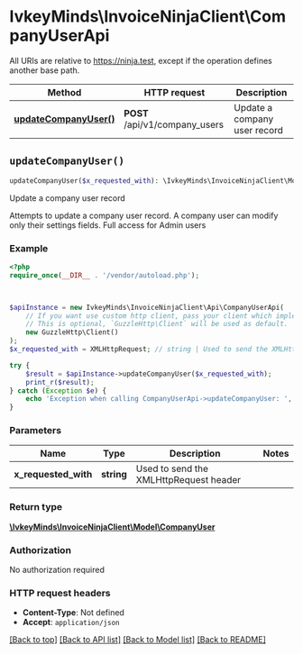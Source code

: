 # IvkeyMinds\InvoiceNinjaClient\CompanyUserApi

All URIs are relative to https://ninja.test, except if the operation defines another base path.

| Method | HTTP request | Description |
| ------------- | ------------- | ------------- |
| [**updateCompanyUser()**](CompanyUserApi.md#updateCompanyUser) | **POST** /api/v1/company_users | Update a company user record |


## `updateCompanyUser()`

```php
updateCompanyUser($x_requested_with): \IvkeyMinds\InvoiceNinjaClient\Model\CompanyUser
```

Update a company user record

Attempts to update a company user record. A company user can modify only their settings fields. Full access for Admin users

### Example

```php
<?php
require_once(__DIR__ . '/vendor/autoload.php');



$apiInstance = new IvkeyMinds\InvoiceNinjaClient\Api\CompanyUserApi(
    // If you want use custom http client, pass your client which implements `GuzzleHttp\ClientInterface`.
    // This is optional, `GuzzleHttp\Client` will be used as default.
    new GuzzleHttp\Client()
);
$x_requested_with = XMLHttpRequest; // string | Used to send the XMLHttpRequest header

try {
    $result = $apiInstance->updateCompanyUser($x_requested_with);
    print_r($result);
} catch (Exception $e) {
    echo 'Exception when calling CompanyUserApi->updateCompanyUser: ', $e->getMessage(), PHP_EOL;
}
```

### Parameters

| Name | Type | Description  | Notes |
| ------------- | ------------- | ------------- | ------------- |
| **x_requested_with** | **string**| Used to send the XMLHttpRequest header | |

### Return type

[**\IvkeyMinds\InvoiceNinjaClient\Model\CompanyUser**](../Model/CompanyUser.md)

### Authorization

No authorization required

### HTTP request headers

- **Content-Type**: Not defined
- **Accept**: `application/json`

[[Back to top]](#) [[Back to API list]](../../README.md#endpoints)
[[Back to Model list]](../../README.md#models)
[[Back to README]](../../README.md)
